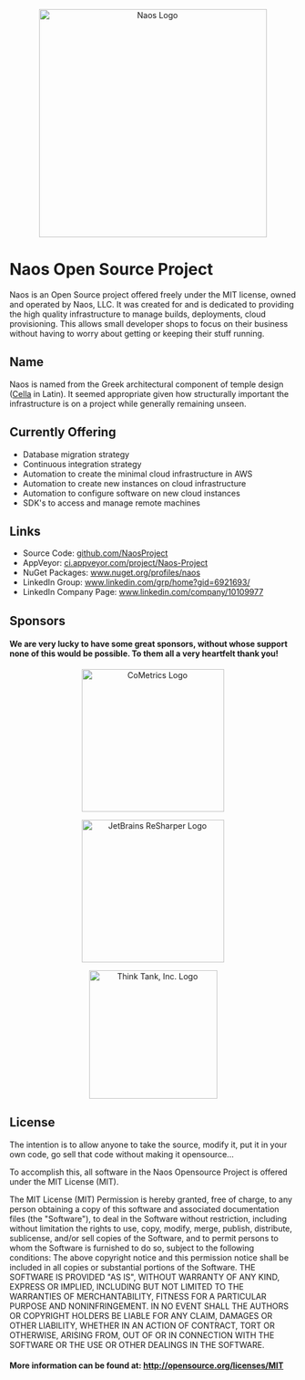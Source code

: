 <p align="center">
  <img width="400" align="center" src="https://github.com/NaosProject/NaosProject.GitHub.io/raw/master/Logo_200x200.png" alt="Naos Logo" title="Naos Project" />
</p>

# Naos Open Source Project
Naos is an Open Source project offered freely under the MIT license, owned and operated by Naos, LLC. It was created for and is dedicated to providing the high quality infrastructure to manage builds, deployments, cloud provisioning.  This allows small developer shops to focus on their business without having to worry about getting or keeping their stuff running.

## Name
Naos is named from the Greek architectural component of temple design (<a target="_blank" href="https://en.wikipedia.org/wiki/Cella">Cella</a> in Latin).  It seemed appropriate given how structurally important the infrastructure is on a project while generally remaining unseen.

## Currently Offering
* Database migration strategy
* Continuous integration strategy
* Automation to create the minimal cloud infrastructure in AWS
* Automation to create new instances on cloud infrastructure
* Automation to configure software on new cloud instances
* SDK's to access and manage remote machines

## Links
* Source Code: <a href="https://github.com/NaosProject" title="NaosProject on GitHub" target="_blank">github.com/NaosProject</a>
* AppVeyor: <a href="https://ci.appveyor.com/project/Naos-Project/" title="NaosProject on AppVeyor" target="_blank">ci.appveyor.com/project/Naos-Project</a>
* NuGet Packages: <a href="https://www.nuget.org/profiles/naos" title="NaosProject on NuGet" target="_blank">www.nuget.org/profiles/naos</a>
* LinkedIn Group: <a href="https://www.linkedin.com/grp/home?gid=6921693" title="NaosProject LinkedIn Group Page" target="_blank">www.linkedin.com/grp/home?gid=6921693/</a>
* LinkedIn Company Page: <a href="https://www.linkedin.com/company/10109977" title="NaosProject LinkedIn Company Page" target="_blank">www.linkedin.com/company/10109977</a>

## Sponsors
#### We are very lucky to have some great sponsors, without whose support none of this would be possible.  To them all a very heartfelt thank you!

<p align="center"><a href="http://www.cometrics.com" target="_blank">
  <img width="250" align="center" src="http://www.cometrics.com/wp-content/uploads/2014/11/CoMetrics-Logo.png" alt="CoMetrics Logo" title="Business intelligence leveraging the strength in numbers" />
</a></p>

<p align="center"><a href="http://www.jetbrains.com/resharper/" target="_blank">
  <img width="250" align="center" src="http://blog.jetbrains.com/wp-content/uploads/2015/12/JetBrains_Drive_to_develop.png" alt="JetBrains ReSharper Logo" title="ReSharper: The Most Intelligent Add-In To Visual Studio" />
</a></p>

<p align="center"><a href="http://getthinktank.com" target="_blank">
  <img width="225" align="center" src="http://getthinktank.wpengine.com/wp-content/uploads/2015/05/ThinkThankInc350pxWide.png" alt="Think Tank, Inc. Logo" title="Think Tank, Inc.: Creative solutions to complex problems" />
</a></p>

<h2>License</h2>
The intention is to allow anyone to take the source, modify it, put it in your own code, go sell that code without making it opensource...

To accomplish this, all software in the Naos Opensource Project is offered under the MIT License (MIT).

The MIT License (MIT) Permission is hereby granted, free of charge, to any person obtaining a copy of this software and associated documentation files (the "Software"), to deal in the Software without restriction, including without limitation the rights to use, copy, modify, merge, publish, distribute, sublicense, and/or sell copies of the Software, and to permit persons to whom the Software is furnished to do so, subject to the following conditions: The above copyright notice and this permission notice shall be included in all copies or substantial portions of the Software. THE SOFTWARE IS PROVIDED "AS IS", WITHOUT WARRANTY OF ANY KIND, EXPRESS OR IMPLIED, INCLUDING BUT NOT LIMITED TO THE WARRANTIES OF MERCHANTABILITY, FITNESS FOR A PARTICULAR PURPOSE AND NONINFRINGEMENT. IN NO EVENT SHALL THE AUTHORS OR COPYRIGHT HOLDERS BE LIABLE FOR ANY CLAIM, DAMAGES OR OTHER LIABILITY, WHETHER IN AN ACTION OF CONTRACT, TORT OR OTHERWISE, ARISING FROM, OUT OF OR IN CONNECTION WITH THE SOFTWARE OR THE USE OR OTHER DEALINGS IN THE SOFTWARE.

<h4>More information can be found at: <a href="http://opensource.org/licenses/MIT" title="MIT Opensource License">http://opensource.org/licenses/MIT</a></h4>